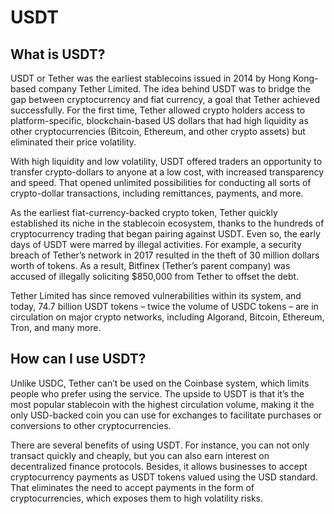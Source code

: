 # USDT

## What is USDT?

USDT or Tether was the earliest stablecoins issued in 2014 by Hong Kong-based company Tether Limited. The idea behind USDT was to bridge the gap between cryptocurrency and fiat currency, a goal that Tether achieved successfully. For the first time, Tether allowed crypto holders access to platform-specific, blockchain-based US dollars that had high liquidity as other cryptocurrencies (Bitcoin, Ethereum, and other crypto assets) but eliminated their price volatility.

With high liquidity and low volatility, USDT offered traders an opportunity to transfer crypto-dollars to anyone at a low cost, with increased transparency and speed. That opened unlimited possibilities for conducting all sorts of crypto-dollar transactions, including remittances, payments, and more.

As the earliest fiat-currency-backed crypto token, Tether quickly established its niche in the stablecoin ecosystem, thanks to the hundreds of cryptocurrency trading that began pairing against USDT. Even so, the early days of USDT were marred by illegal activities. For example, a security breach of Tether’s network in 2017 resulted in the theft of 30 million dollars worth of tokens. As a result, Bitfinex (Tether’s parent company) was accused of illegally soliciting $850,000 from Tether to offset the debt.

Tether Limited has since removed vulnerabilities within its system, and today, 74.7 billion USDT tokens – twice the volume of USDC tokens – are in circulation on major crypto networks, including Algorand, Bitcoin, Ethereum, Tron, and many more.

## How can I use USDT?

Unlike USDC, Tether can’t be used on the Coinbase system, which limits people who prefer using the service. The upside to USDT is that it’s the most popular stablecoin with the highest circulation volume, making it the only USD-backed coin you can use for exchanges to facilitate purchases or conversions to other cryptocurrencies.

There are several benefits of using USDT. For instance, you can not only transact quickly and cheaply, but you can also earn interest on decentralized finance protocols. Besides, it allows businesses to accept cryptocurrency payments as USDT tokens valued using the USD standard. That eliminates the need to accept payments in the form of cryptocurrencies, which exposes them to high volatility risks.
